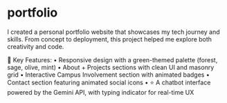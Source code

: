# portfolio
I created a personal portfolio website that showcases my tech journey and skills. From concept to deployment, this project helped me explore both creativity and code.

🧩 Key Features:
 • Responsive design with a green-themed palette (forest, sage, olive, mint)
 • About + Projects sections with clean UI and masonry grid
 • Interactive Campus Involvement section with animated badges
 • Contact section featuring animated social icons
 • ⭐ A chatbot interface powered by the Gemini API, with typing indicator for real-time UX
 
